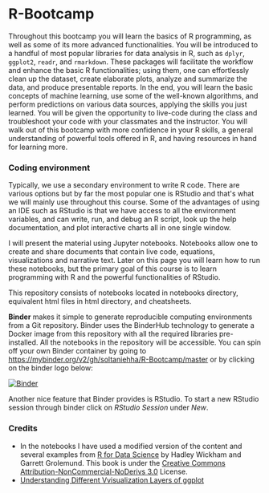 # R-Bootcamp

Throughout this bootcamp you will learn the basics of R programming, as well as some of its more advanced functionalities. You will be introduced to a handful of most popular libraries for data analysis in R, such as `dplyr`, `ggplot2`, `readr`, and `rmarkdown`. These packages will facilitate the workflow and enhance the basic R functionalities; using them, one can effortlessly clean up the dataset, create elaborate plots, analyze and summarize the data, and produce presentable reports. In the end, you will learn the basic concepts of machine learning, use some of the well-known algorithms, and perform predictions on various data sources, applying the skills you just learned. You will be given the opportunity to live-code during the class and troubleshoot your code with your classmates and the instructor. You will walk out of this bootcamp with more confidence in your R skills, a general understanding of powerful tools offered in R, and having resources in hand for learning more.

### Coding environment <a class="anchor" id="codeEnv"></a>
Typically, we use a secondary environment to write R code. There are various options but by far the most popular one is RStudio and that's what we will mainly use throughout this course. Some of the advantages of using an IDE such as RStudio is that we have access to all the environment variables, and can write, run, and debug an R script, look up the help documentation, and plot interactive charts all in one single window.

I will present the material using Jupyter notebooks. Notebooks allow one to create and share documents that contain live code, equations, visualizations and narrative text. Later on this page you will learn how to run these notebooks, but the primary goal of this course is to learn programming with R and the powerful functionalities of RStudio.

This repository consists of notebooks located in notebooks directory, equivalent html files in html directory, and cheatsheets.

**Binder** makes it simple to generate reproducible computing environments from a Git repository. Binder uses the BinderHub technology to generate a Docker image from this repository with all the required libraries pre-installed. All the notebooks in the repository will be accessible. You can spin off your own Binder container by going to https://mybinder.org/v2/gh/soltaniehha/R-Bootcamp/master or by clicking on the binder logo below:

[![Binder](https://mybinder.org/badge.svg)](https://mybinder.org/v2/gh/soltaniehha/R-Bootcamp/master)

Another nice feature that Binder provides is RStudio. To start a new RStudio session through binder click on *RStudio Session* under *New*.

### Credits
* In the notebooks I have used a modified version of the content and several examples from [R for Data Science](https://www.amazon.com/Data-Science-Transform-Visualize-Model/dp/1491910399) by Hadley Wickham and Garrett Grolemund. This book is under the [Creative Commons Attribution-NonCommercial-NoDerivs 3.0](https://creativecommons.org/licenses/by-nc-nd/3.0/us/) License.
* [Understanding Different Vvisualization Layers of ggplot](https://skillgaze.com/2017/10/31/understanding-different-visualization-layers-of-ggplot/)
